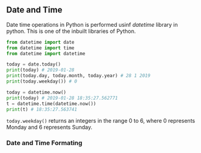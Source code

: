 ## Date and Time
Date time operations in Python is performed usinf *datetime* library in python. This is one of the inbuilt libraries of Python.
```Python
from datetime import date 
from datetime import time
from datetime import datetime

today = date.today()
print(today) # 2019-01-28
print(today.day, today.month, today.year) # 28 1 2019
print(today.weekday()) # 0

today = datetime.now()
print(today) # 2019-01-28 18:35:27.562771
t = datetime.time(datetime.now())
print(t) # 18:35:27.563741
```
```today.weekday()``` returns an integers in the range 0 to 6, where 0 represents Monday and 6 represents Sunday.

### Date and Time Formating
